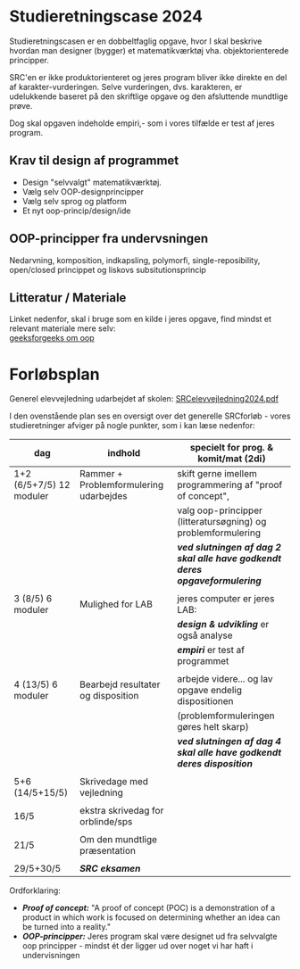# Studieretningscase 2024

Studieretningscasen er en dobbeltfaglig opgave, hvor I skal beskrive hvordan man designer (bygger) et matematikværktøj vha. objektorienterede principper.  

SRC'en er ikke produktorienteret og jeres program bliver ikke direkte en del af karakter-vurderingen.
Selve vurderingen, dvs. karakteren, er udelukkende baseret på den skriftlige opgave og den afsluttende mundtlige prøve.  

Dog skal opgaven indeholde empiri,- som i vores tilfælde er test af jeres program.      


## Krav til design af programmet

- Design "selvvalgt" matematikværktøj.     
- Vælg selv OOP-designprincipper
- Vælg selv sprog og platform 
- Et nyt oop-princip/design/ide

## OOP-principper fra undervsningen
Nedarvning, komposition, indkapsling, polymorfi, single-reposibility, open/closed princippet og liskovs subsitutionsprincip

## Litteratur / Materiale

Linket nedenfor, skal i bruge som en kilde i jeres opgave, find mindst et relevant materiale mere selv:   
[geeksforgeeks om oop](https://www.geeksforgeeks.org/best-practices-of-object-oriented-programming-oop/)

# Forløbsplan

Generel elevvejledning udarbejdet af skolen:
[SRCelevvejledning2024.pdf](SRCelevvejledning2024.pdf)

I den ovenstående plan ses en oversigt over det generelle SRCforløb - vores studieretninger afviger på nogle punkter, som i kan læse nedenfor:

| dag                      | indhold                                | specielt for prog. & komit/mat (2di)                                          |
|--------------------------|----------------------------------------|-------------------------------------------------------------------------------|
| 1+2 (6/5+7/5) 12 moduler | Rammer + Problemformulering udarbejdes | skift gerne imellem programmering af "proof of concept",                      |
|                          |                                        | valg oop-principper (litteratursøgning) og problemformulering                 |
|                          |                                        | ***ved slutningen af dag 2 skal alle have godkendt deres opgaveformulering*** |
|                          |                                        |                                                                               |
| 3 (8/5) 6 moduler        | Mulighed for LAB                       | jeres computer er jeres LAB:                                                  |   
|                          |                                        | ***design & udvikling*** er også analyse                                      |
|                          |                                        | ***empiri*** er test af programmet                                            |
|                          |                                        |                                                                               |
| 4 (13/5) 6 moduler       | Bearbejd resultater og disposition     | arbejde videre... og lav opgave endelig dispositionen                         | 
|                          |                                        | (problemformuleringen gøres helt skarp)                                       |
|                          |                                        | ***ved slutningen af dag 4 skal alle have godkendt deres disposition***       |
|                          |                                        |                                                                               |
| 5+6 (14/5+15/5)          | Skrivedage med vejledning              |                                                                               |
|                          |                                        |                                                                               |
| 16/5                     | ekstra skrivedag for orblinde/sps      |                                                                               |
|                          |                                        |                                                                               |
| 21/5                     | Om den mundtlige præsentation          |                                                                               |
|                          |                                        |                                                                               |
| 29/5+30/5                | ***SRC eksamen***                      |                                                                               | 

Ordforklaring:
- ***Proof of concept:*** "A proof of concept (POC) is a demonstration of a product in which work is focused on determining whether an idea can be turned into a reality."
- ***OOP-principper:*** Jeres program skal være designet ud fra selvvalgte oop principper - mindst ét der ligger ud over noget vi har haft i undervisningen 

